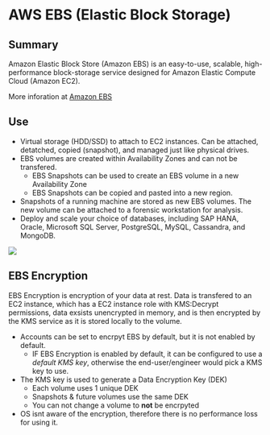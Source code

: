 # AWS EBS (Elastic Block Storage)

## Summary

Amazon Elastic Block Store (Amazon EBS) is an easy-to-use, scalable, high-performance block-storage service designed for Amazon Elastic Compute Cloud (Amazon EC2).

More inforation at [Amazon EBS](https://aws.amazon.com/ebs/)

## Use

- Virtual storage (HDD/SSD) to attach to EC2 instances. Can be attached, detatched, copied (snapshot), and managed just like physical drives.
- EBS volumes are created within Availability Zones and can not be transfered. 
  - EBS Snapshots can be used to create an EBS volume in a new Availability Zone
  - EBS Snapshots can be copied and pasted into a new region. 
- Snapshots of a running machine are stored as new EBS volumes. The new volume can be attached to a forensic workstation for analysis.
- Deploy and scale your choice of databases, including SAP HANA, Oracle, Microsoft SQL Server, PostgreSQL, MySQL, Cassandra, and MongoDB.


![](https://d1.awsstatic.com/product-marketing/Storage/EBS/Product-Page-Diagram_Amazon-Elastic-Block-Store.5821c6ee4297f3c01cba37e304922451c828fb04.png)

## EBS Encryption
EBS Encryption is encryption of your data at rest. Data is transfered to an EC2 instance, which has a EC2 instance role with KMS:Decrypt permissions, data exsists unencrypted in memory, and is then encrypted by the KMS service as it is stored locally to the volume. 
- Accounts can be set to encrpyt EBS by default, but it is not enabled by default.
  - IF EBS Encryption is enabled by default, it can be configured to use a *default KMS key*, otherwise the end-user/engineer would pick a KMS key to use.
- The KMS key is used to generate a Data Encryption Key (DEK)
  - Each volume uses 1 unique DEK
  - Snapshots & future volumes use the same DEK
  - You can not change a volume to **not** be encrpyted
- OS isnt aware of the encryption, therefore there is no performance loss for using it.
